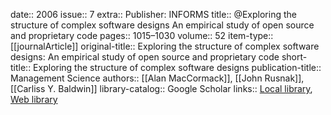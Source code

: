 date:: 2006
issue:: 7
extra:: Publisher: INFORMS
title:: @Exploring the structure of complex software designs An empirical study of open source and proprietary code
pages:: 1015–1030
volume:: 52
item-type:: [[journalArticle]]
original-title:: Exploring the structure of complex software designs: An empirical study of open source and proprietary code
short-title:: Exploring the structure of complex software designs
publication-title:: Management Science
authors:: [[Alan MacCormack]], [[John Rusnak]], [[Carliss Y. Baldwin]]
library-catalog:: Google Scholar
links:: [Local library](zotero://select/library/items/LASKWBHP), [Web library](https://www.zotero.org/users/6520516/items/LASKWBHP)
